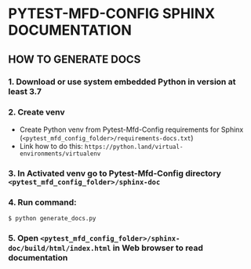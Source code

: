 # PYTEST-MFD-CONFIG SPHINX DOCUMENTATION

## HOW TO GENERATE DOCS
### 1. Download or use system embedded Python in version at least 3.7
### 2. Create venv
- Create Python venv from Pytest-Mfd-Config requirements for Sphinx (`<pytest_mfd_config_folder>/requirements-docs.txt`) 
- Link how to do this: `https://python.land/virtual-environments/virtualenv`
### 3. In Activated venv go to Pytest-Mfd-Config directory `<pytest_mfd_config_folder>/sphinx-doc`
### 4. Run command:
```shell
$ python generate_docs.py
```
### 5. Open `<pytest_mfd_config_folder>/sphinx-doc/build/html/index.html` in Web browser to read documentation